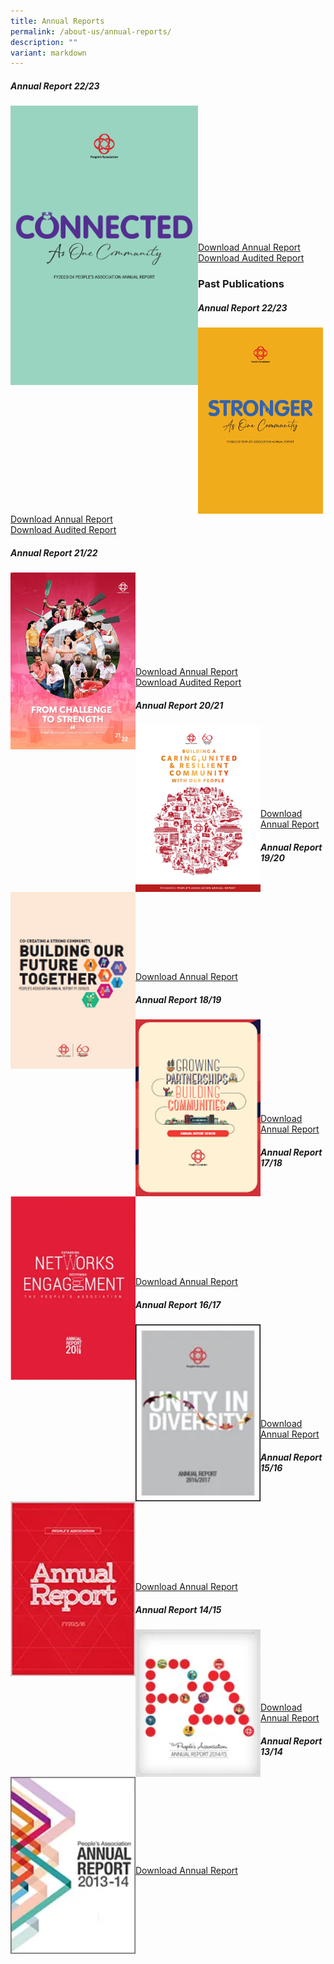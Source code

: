 ```yaml
---
title: Annual Reports
permalink: /about-us/annual-reports/
description: ""
variant: markdown
---
```

#####  Annual Report 22/23

<img style="width:300px" align="left" src="/images/About%20Us/Annual%20Reports/AR_Thumbnail.jpg">

<br><br><br>
<br><br><br><br><br><br><br><br><br>

[Download Annual Report ](https://go.gov.sg/pa-annual-report-2223)<br>
[Download Audited Report](/files/About%20Us/Annual%20Reports/Peoples_Association_Financial_Statements_2024.pdf)
<br>
### Past Publications

##### Annual Report 22/23



<img style="width:200px" align="left" src="/images/About%20Us/Annual%20Reports/20231002%20pa%20ar%20thumbnail%201131%20x%201684%20(v2).png"><br><br><br><br><br><br><br><br>

[Download Annual Report ](https://go.gov.sg/pa-annual-report-2223)<br>
[Download Audited Report](/files/About%20Us/Annual%20Reports/pa%20financial%20statements%202223.pdf)
<br>
##### Annual Report 21/22



<img style="width:200px" align="left" src="/images/About%20Us/Annual%20Reports/PA%20AR%202122.png"><br><br><br><br><br><br><br><br>

[Download Annual Report ](https://go.gov.sg/pa-annual-report-2122)<br>
[Download Audited Report](/files/About%20Us/Annual%20Reports/Financial%20Statement%202122.pdf)
##### Annual Report 20/21



<img style="width:200px" align="left" src="/images/About%20Us/Annual%20Reports/AR20.png"><br><br><br><br><br><br><br>

[Download Annual Report](https://go.gov.sg/pa-annual-report-2021)

##### Annual Report 19/20



<img style="width:200px" align="left" src="/images/About%20Us/Annual%20Reports/AR19.png"><br><br><br><br><br><br><br><br>

[Download Annual Report](/files/About%20Us/Annual%20Reports/pa-annual-report-1920.pdf)			

##### Annual Report 18/19


<img style="width:200px" align="left" src="/images/About%20Us/Annual%20Reports/AR18.png"><br><br><br><br><br><br><br><br>

[Download Annual Report]( https://go.gov.sg/pa-annual-report-1819)

##### Annual Report 17/18

<img style="width:200px" align="left" src="/images/About%20Us/Annual%20Reports/AR17-2.png"><br><br><br><br><br><br><br><br>

[Download Annual Report](/files/About%20Us/Annual%20Reports/pa-annual-report-1718.pdf)
##### Annual Report 16/17


<img style="width:200px" align="left" src="/images/About%20Us/Annual%20Reports/AR16.png"><br><br><br><br><br><br><br><br>

[Download Annual Report](/files/About%20Us/Annual%20Reports/pa-annual-report-1617.pdf)
##### Annual Report 15/16


<img style="width:200px" align="left" src="/images/About%20Us/Annual%20Reports/AR15.png"><br><br><br><br><br><br><br><br>
																					 
[Download Annual Report](/files/About%20Us/Annual%20Reports/pa-annual-report-1516.pdf)

##### Annual Report 14/15


<img style="width:200px" align="left" src="/images/About%20Us/Annual%20Reports/AR14.png"><br><br><br><br><br><br>

[Download Annual Report](/files/About%20Us/Annual%20Reports/pa-annual-report-1415.pdf)

##### Annual Report 13/14



<img style="width:200px" align="left" src="/images/About%20Us/Annual%20Reports/AR13.png"><br><br><br><br><br><br><br><br>

[Download Annual Report](/files/About%20Us/Annual%20Reports/pa-annual-report-1314.pdf)